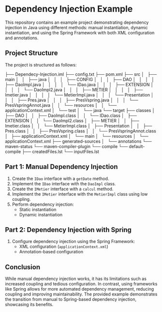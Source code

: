 # Dependency Injection Example

This repository contains an example project demonstrating dependency injection in Java using different methods: manual instantiation, dynamic instantiation, and using the Spring Framework with both XML configuration and annotations.

## Project Structure

The project is structured as follows:

├── Dependecy-Injection.iml
├── config.txt
├── pom.xml
├── src
│   ├── main
│   │   ├── java
│   │   │   ├── CONFIG
│   │   │   ├── DAO
│   │   │   │   ├── DaoImpl.java
│   │   │   │   └── IDao.java
│   │   │   ├── EXTENSION
│   │   │   │   └── DaoImpl2.java
│   │   │   ├── METIER
│   │   │   │   ├── Imetier.java
│   │   │   │   └── MetierImpl.java
│   │   │   └── Presentation
│   │   │       ├── Pres.java
│   │   │       ├── PresVspring.java
│   │   │       └── PresVspringAnnot.java
│   │   └── resources
│   │       └── applicationContext.xml
│   └── test
│       └── java
└── target
    ├── classes
    │   ├── DAO
    │   │   ├── DaoImpl.class
    │   │   └── IDao.class
    │   ├── EXTENSION
    │   │   └── DaoImpl2.class
    │   ├── METIER
    │   │   ├── Imetier.class
    │   │   └── MetierImpl.class
    │   ├── Presentation
    │   │   ├── Pres.class
    │   │   ├── PresVspring.class
    │   │   └── PresVspringAnnot.class
    │   ├── applicationContext.xml
    │   └── main
    │       └── resources
    │           └── applicationContext.xml
    ├── generated-sources
    │   └── annotations
    └── maven-status
        └── maven-compiler-plugin
            └── compile
                └── default-compile
                    ├── createdFiles.lst
                    └── inputFiles.lst

## Part 1: Manual Dependency Injection

1. Create the `IDao` interface with a `getDate` method.
2. Implement the `IDao` interface with the `DaoImpl` class.
3. Create the `IMetier` interface with a `calcul` method.
4. Implement the `IMetier` interface with the `MetierImpl` class using low coupling.
5. Perform dependency injection:
   - Static instantiation
   - Dynamic instantiation

## Part 2: Dependency Injection with Spring

1. Configure dependency injection using the Spring Framework:
   - XML configuration (`applicationContext.xml`)
   - Annotation-based configuration

## Conclusion

While manual dependency injection works, it has its limitations such as increased coupling and tedious configuration. In contrast, using frameworks like Spring allows for more automated dependency management, reducing coupling and improving maintainability. The provided example demonstrates the transition from manual to Spring-based dependency injection, showcasing its benefits.
